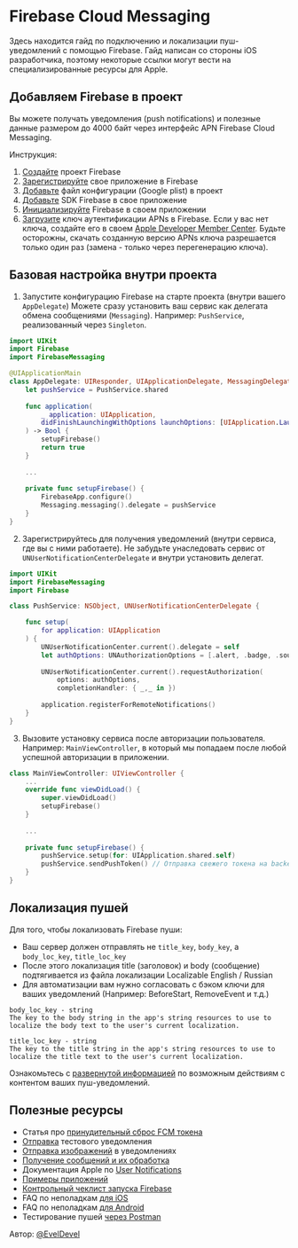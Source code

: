 # Firebase Cloud Messaging

Здесь находится гайд по подключению и локализации пуш-уведомлений с помощью Firebase.
Гайд написан со стороны iOS разработчика, поэтому некоторые ссылки могут вести на специализированные ресурсы для Apple.


## Добавляем Firebase в проект

Вы можете получать уведомления (push notifications) и полезные данные размером до 4000 байт через интерфейс APN Firebase Cloud Messaging.

Инструкция: 

1. [Создайте](https://firebase.google.com/docs/ios/setup#create-firebase-project) проект Firebase
1. [Зарегистрируйте](https://firebase.google.com/docs/ios/setup#register-app) свое приложение в Firebase
1. [Добавьте](https://firebase.google.com/docs/ios/setup#add-config-file) файл конфигурации (Google plist) в проект
1. [Добавьте](https://firebase.google.com/docs/ios/setup#add-sdks) SDK Firebase в свое приложение
1. [Инициализируйте](https://firebase.google.com/docs/ios/setup#initialize-firebase) Firebase в своем приложении
1. [Загрузите](https://firebase.google.com/docs/cloud-messaging/ios/client#upload_your_apns_authentication_key) ключ аутентификации APNs в Firebase. Если у вас нет ключа, создайте его в своем [Apple Developer Member Center](https://developer.apple.com/membercenter/index.action). Будьте осторожны, скачать созданную версию APNs ключа разрешается только один раз (замена - только через перегенерацию ключа). 


## Базовая настройка внутри проекта 

1. Запустите конфигурацию Firebase на старте проекта (внутри вашего `AppDelegate`)
Можете сразу установить ваш сервис как делегата обмена сообщениями (`Messaging`). 
Например: `PushService`, реализованный через `Singleton`.
 
```swift
import UIKit
import Firebase
import FirebaseMessaging

@UIApplicationMain
class AppDelegate: UIResponder, UIApplicationDelegate, MessagingDelegate {
    let pushService = PushService.shared
    
    func application(
        _ application: UIApplication,
        didFinishLaunchingWithOptions launchOptions: [UIApplication.LaunchOptionsKey: Any]?
    ) -> Bool {
        setupFirebase()
        return true
    }
    
    ...
    
    private func setupFirebase() {
        FirebaseApp.configure()
        Messaging.messaging().delegate = pushService
    }
}
```

2. Зарегистрируйтесь для получения уведомлений (внутри сервиса, где вы с ними работаете). 
Не забудьте унаследовать сервис от `UNUserNotificationCenterDelegate` и внутри установить делегат.

```swift
import UIKit
import FirebaseMessaging
import Firebase

class PushService: NSObject, UNUserNotificationCenterDelegate {

    func setup(
        for application: UIApplication
    ) {
        UNUserNotificationCenter.current().delegate = self
        let authOptions: UNAuthorizationOptions = [.alert, .badge, .sound]
        
        UNUserNotificationCenter.current().requestAuthorization(
            options: authOptions,
            completionHandler: { _,_ in })
        
        application.registerForRemoteNotifications()
    }
}
```

3. Вызовите установку сервиса после авторизации пользователя.  
Например: `MainViewController`, в который мы попадаем после любой успешной авторизации в приложении. 

```swift
class MainViewController: UIViewController {
    ... 
    override func viewDidLoad() {
        super.viewDidLoad()
        setupFirebase()
    }
    
    ...
    
    private func setupFirebase() {
        pushService.setup(for: UIApplication.shared.self)
        pushService.sendPushToken() // Отправка свежего токена на backend
    }
}
```


## Локализация пушей 

Для того, чтобы локализовать Firebase пуши: 
- Ваш сервер должен отправлять не `title_key`, `body_key`, а `body_loc_key`, `title_loc_key` 
- После этого локализация title (заголовок) и body (сообщение) подтягивается из файла локализации Localizable English / Russian
- Для автоматизации вам нужно согласовать с бэком ключи для ваших уведомлений (Например: BeforeStart, RemoveEvent и т.д.)

```
body_loc_key - string
The key to the body string in the app's string resources to use to localize the body text to the user's current localization.
```

```
title_loc_key - string
The key to the title string in the app's string resources to use to localize the title text to the user's current localization. 
```

Ознакомьтесь с [развернутой информацией](https://firebase.google.com/docs/reference/fcm/rest/v1/projects.messages) по возможным действиям с контентом ваших пуш-уведомлений.

## Полезные ресурсы

- Статья про [принудительный сброс FCM токена](./forced_fcm_invalidation)
- [Отправка](https://firebase.google.com/docs/cloud-messaging/ios/first-message#send_a_notification_message) тестового уведомления
- [Отправка изображений](https://firebase.google.com/docs/cloud-messaging/ios/send-image) в уведомлениях
- [Получение сообщений и их обработка](https://firebase.google.com/docs/cloud-messaging/ios/receive)
- Документация Apple по [User Notifications](https://developer.apple.com/documentation/usernotifications)
- [Примеры приложений](https://firebase.google.com/docs/samples)
- [Контрольный чеклист запуска Firebase](https://firebase.google.com/support/guides/launch-checklist)
- FAQ по неполадкам [для iOS](https://firebase.google.com/docs/ios/troubleshooting-faq)
- FAQ по неполадкам [для Android](https://firebase.google.com/docs/android/troubleshooting-faq)
- Тестирование пушей [через Postman](https://medium.com/android-school/test-fcm-notification-with-postman-f91ba08aacc3)

<div style={{textAlign:"right"}}>Автор: <a href="https://github.com/EvelDevel">@EvelDevel</a></div>
